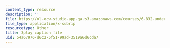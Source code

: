 ```yaml
---
content_type: resource
description: ''
file: https://ol-ocw-studio-app-qa.s3.amazonaws.com/courses/6-832-underactuated-robotics-spring-2009/54a67976d6c25f5199ad3519a6d6cda7_Bhbk4bWV1Uc.vtt
file_type: application/x-subrip
resourcetype: Other
title: 3play caption file
uid: 54a67976-d6c2-5f51-99ad-3519a6d6cda7
---
```


